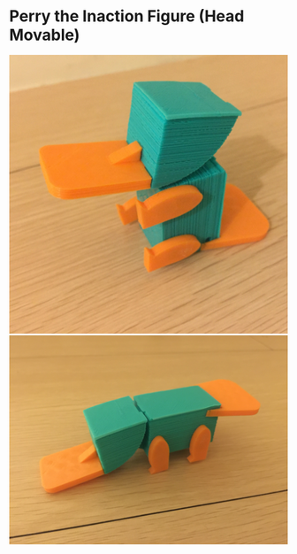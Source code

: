 # Perry the Inaction Figure (Head Movable)

![sit](https://raw.githubusercontent.com/penk/PerryTheInactionFigure/master/images/sit.JPG)
![flat](https://raw.githubusercontent.com/penk/PerryTheInactionFigure/master/images/flat.JPG)


